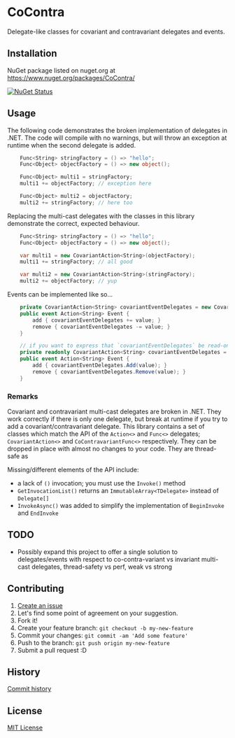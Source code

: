 # CoContra

Delegate-like classes for covariant and contravariant delegates and events.

## Installation

NuGet package listed on nuget.org at https://www.nuget.org/packages/CoContra/

[![NuGet Status](http://img.shields.io/nuget/v/CoContra.svg?style=flat)](https://www.nuget.org/packages/CoContra/)

## Usage

The following code demonstrates the broken implementation of delegates in .NET. The code will compile with no warnings, but will throw an exception at runtime when the second delegate is added.

```csharp
	Func<String> stringFactory = () => "hello";
	Func<Object> objectFactory = () => new object();

	Func<Object> multi1 = stringFactory;
	multi1 += objectFactory; // exception here

	Func<Object> multi2 = objectFactory;
	multi2 += stringFactory; // here too
```

Replacing the multi-cast delegates with the classes in this library demonstrate the correct, expected behaviour.

```csharp
	Func<String> stringFactory = () => "hello";
	Func<Object> objectFactory = () => new object();

	var multi1 = new CovariantAction<String>(objectFactory);
	multi1 += stringFactory; // all good

	var multi2 = new CovariantAction<String>(stringFactory);
	multi2 += objectFactory; // yup
```

Events can be implemented like so...

```csharp
	private CovariantAction<String> covariantEventDelegates = new CovariantAction<String>();
	public event Action<String> Event {
		add { covariantEventDelegates += value; }
		remove { covariantEventDelegates -= value; }
	}

	// if you want to express that `covariantEventDelegates` be read-only, you must use `Add` and `Remove` since the operator overloading in the example immediately above requires write access to the field
	private readonly CovariantAction<String> covariantEventDelegates = new CovariantAction<String>();
	public event Action<String> Event {
		add { covariantEventDelegates.Add(value); }
		remove { covariantEventDelegates.Remove(value); }
	}
```

### Remarks

Covariant and contravariant multi-cast delegates are broken in .NET. They work correctly if there is only one delegate, but break at runtime if you try to add a covariant/contravariant delegate. This library contains a set of classes which match the API of the `Action<>` and `Func<>` delegates; `CovariantAction<>` and `CoContravariantFunc<>` respectively. They can be dropped in place with almost no changes to your code. They are thread-safe as 

Missing/different elements of the API include:

- a lack of `()` invocation; you must use the `Invoke()` method
- `GetInvocationList()` returns an `ImmutableArray<TDelegate>` instead of `Delegate[]`
- `InvokeAsync()` was added to simplify the implementation of `BeginInvoke` and `EndInvoke`

## TODO

- Possibly expand this project to offer a single solution to delegates/events with respect to co-contra-variant vs invariant multi-cast delegates, thread-safety vs perf, weak vs strong

## Contributing

1. [Create an issue](https://github.com/NickStrupat/CoContra/issues/new)
2. Let's find some point of agreement on your suggestion.
3. Fork it!
4. Create your feature branch: `git checkout -b my-new-feature`
5. Commit your changes: `git commit -am 'Add some feature'`
6. Push to the branch: `git push origin my-new-feature`
7. Submit a pull request :D

## History

[Commit history](https://github.com/NickStrupat/CoContra/commits/master)

## License

[MIT License](https://github.com/NickStrupat/CoContra/blob/master/LICENSE)